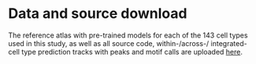 # Data and source download

The reference atlas with pre-trained models for each of the 143 cell types used in this study, as well as all source code, within-/across-/ integrated-cell type prediction tracks with peaks and motif calls are uploaded [here](https://public.hoffman2.idre.ucla.edu/ernst/BDKM1/).  
